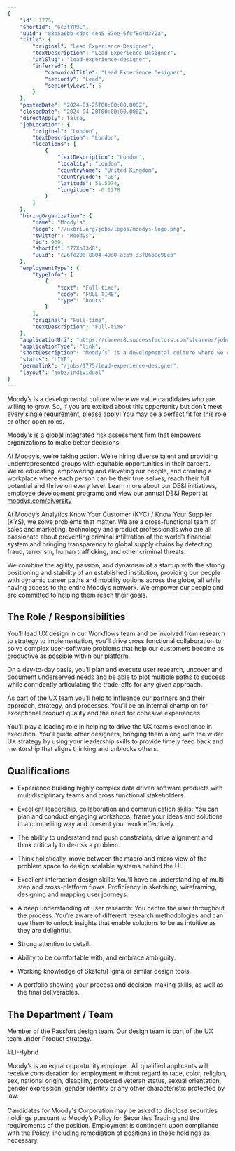 ```yaml
---
{
	"id": 1775,
	"shortId": "Gc3fYR9E",
	"uuid": "88a5a6bb-cdac-4e45-87ee-6fcf8d7d372a",
	"title": {
		"original": "Lead Experience Designer",
		"textDescription": "Lead Experience Designer",
		"urlSlug": "lead-experience-designer",
		"inferred": {
			"canonicalTitle": "Lead Experience Designer",
			"seniorty": "Lead",
			"seniortyLevel": 5
		}
	},
	"postedDate": "2024-03-25T00:00:00.000Z",
	"closedDate": "2024-04-20T00:00:00.000Z",
	"directApply": false,
	"jobLocation": {
		"original": "London",
		"textDescription": "London",
		"locations": [
			{
				"textDescription": "London",
				"locality": "London",
				"countryName": "United Kingdom",
				"countryCode": "GB",
				"latitude": 51.5074,
				"longitude": -0.1278
			}
		]
	},
	"hiringOrganization": {
		"name": "Moody’s",
		"logo": "//uxbri.org/jobs/logos/moodys-logo.png",
		"twitter": "Moodys",
		"id": 939,
		"shortId": "72XpJ3dQ",
		"uuid": "c26fe20a-8804-49d0-ac59-33f86bee90eb"
	},
	"employmentType": {
		"typeInfo": [
			{
				"text": "Full-time",
				"code": "FULL_TIME",
				"type": "hours"
			}
		],
		"original": "Full-time",
		"textDescription": "Full-time"
	},
	"applicationUri": "https://career8.successfactors.com/sfcareer/jobreqcareer?jobId=4372&company=MoodysProd&codes",
	"applicationType": "link",
	"shortDescription": "Moody’s’ is a developmental culture where we value candidates who are willing to grow. So, if you are excited about this opportunity but don’t’ meet every single requirement, please apply! You may be",
	"status": "LIVE",
	"permalink": "/jobs/1775/lead-experience-designer",
	"layout": "jobs/individual"
}
---
```

<p>Moody’s is a developmental culture where we value candidates who are willing to grow. So, if you are excited about this opportunity but don’t meet every single requirement, please apply! You may be a perfect fit for this role or other open roles.</p><p>Moody's is a global integrated risk assessment firm that empowers organizations to make better decisions.</p><p>At Moody’s, we’re taking action. We’re hiring diverse talent and providing underrepresented groups with equitable opportunities in their careers. We’re educating, empowering and elevating our people, and creating a workplace where each person can be their true selves, reach their full potential and thrive on every level. Learn more about our DE&amp;I initiatives, employee development programs and view our annual DE&amp;I Report at <a target="_blank" rel="noopener noreferrer nofollow" href="http://moodys.com/diversity">moodys.com/diversity</a></p><p>At Moody’s Analytics Know Your Customer (KYC) / Know Your Supplier (KYS), we solve problems that matter. We are a cross-functional team of sales and marketing, technology and product professionals who are all passionate about preventing criminal infiltration of the world’s financial system and bringing transparency to global supply chains by detecting fraud, terrorism, human trafficking, and other criminal&nbsp;threats.&nbsp;</p><p>We combine the agility, passion, and dynamism of a startup with the strong positioning and stability of an established institution, providing our people with dynamic career paths and mobility options across the globe, all while having access to the entire Moody’s network. We empower our people and are committed to helping them reach&nbsp;their&nbsp;goals.</p><h2>The Role / Responsibilities</h2><p>You’ll lead UX design in our Workflows team and be involved from research to strategy to implementation, you’ll drive cross functional collaboration to solve complex user-software problems that help our customers become as productive as possible within our platform.</p><p>On a day-to-day basis, you’ll plan and execute user research, uncover and document underserved needs and be able to plot multiple paths to success while confidently articulating the trade-offs for any given approach.</p><p>As part of the UX team you’ll help to influence our partners and their approach, strategy, and processes. You’ll be an internal champion for exceptional product quality and the need for cohesive experiences.</p><p>You’ll play a leading role in helping to drive the UX team’s excellence in execution. You’ll guide other designers, bringing them along with the wider UX strategy by using your leadership skills to provide timely feed back and mentorship that aligns thinking and unblocks others.</p><h2>Qualifications</h2><ul><li><p>Experience building highly complex data driven software products with multidisciplinary teams and cross functional stakeholders.</p></li><li><p>Excellent leadership, collaboration and communication skills: You can plan and conduct engaging workshops, frame your ideas and solutions in a compelling way and present your work effectively.</p></li><li><p>The ability to understand and push constraints, drive alignment and think critically to de-risk a problem.</p></li><li><p>Think holistically, move between the macro and micro view of the problem space to design scalable systems behind the UI.</p></li><li><p>Excellent interaction design skills: You’ll have an understanding of multi-step and cross-platform flows. Proficiency in sketching, wireframing, designing and mapping user journeys.</p></li><li><p>A deep understanding of user research: You centre the user throughout the process. You’re aware of different research methodologies and can use them to unlock insights that enable solutions to be as intuitive as they are delightful.</p></li><li><p>Strong attention to detail.</p></li><li><p>Ability to be comfortable with, and embrace ambiguity.</p></li><li><p>Working knowledge of Sketch/Figma or similar design tools.</p></li><li><p>A portfolio showing your process and decision-making skills, as well as the final deliverables.</p></li></ul><h2>The Department / Team</h2><p>Member of the Passfort design team. Our design team is part of the UX team under Product strategy.</p><p>#LI-Hybrid</p><p>Moody’s is an equal opportunity employer. All qualified applicants will receive consideration for employment without regard to race, color, religion, sex, national origin, disability, protected veteran status, sexual orientation, gender expression, gender identity or any other characteristic protected by law.<br><br>Candidates for Moody's Corporation may be asked to disclose securities holdings pursuant to Moody’s Policy for Securities Trading and the requirements of the position. Employment is contingent upon compliance with the Policy, including remediation of positions in those holdings as necessary.</p>
